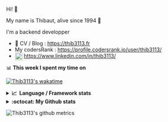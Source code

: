 Hi! 👋

My name is Thibaut, alive since 1994 🍷

I'm a backend developper

-   📝 CV / Blog : https://thib3113.fr
-   My codersRank : https://profile.codersrank.io/user/thib3113/
-   <a href="https://www.linkedin.com/in/thib3113/"><img align="left" alt="Thib3113's Linkedin" width="21px" src="https://raw.githubusercontent.com/peterthehan/peterthehan/master/assets/linkedin.svg" /></a> https://www.linkedin.com/in/thib3113/

📊 **This week I spent my time on**

[![Thib3113's wakatime](https://github-readme-stats.vercel.app/api/wakatime?username=thib3113&layout=default&theme=dracula&langs_count=6&hide_title=true&hide_border=true)](https://wakatime.com/@thib3113)

<details>
  <summary><b>📈&nbsp;&nbsp;Language&nbsp;/&nbsp;Framework stats</b></summary>
  <br/>  
  <a href='https://profile.codersrank.io/user/thib3113/'>
  <img src='http://cr-skills-chart-widget.azurewebsites.net/api/api?username=thib3113&padding=30&skills=php,batchfile,javascript,less,mysql,reactjs,scss,shell,typescript,vue'>
  </a>
</details>

<details>
  <summary><b>:octocat: My Github stats</b></summary>
  <br/>  
  
  <img src="https://github-readme-stats.vercel.app/api?username=thib3113&theme=dracula&show_icons=true&" alt="Thib3113's GitHub stats" />

<!--START_SECTION:activity-->

1. 💪 Opened PR [#1161](https://github.com/moleculerjs/moleculer/pull/1161) in [moleculerjs/moleculer](https://github.com/moleculerjs/moleculer)
2. 🗣 Commented on [#1069](https://github.com/moleculerjs/moleculer/issues/1069) in [moleculerjs/moleculer](https://github.com/moleculerjs/moleculer)
3. ❌ Closed PR [#1069](https://github.com/moleculerjs/moleculer/pull/1069) in [moleculerjs/moleculer](https://github.com/moleculerjs/moleculer)
4. ❌ Reopened PR [#1069](https://github.com/moleculerjs/moleculer/pull/1069) in [moleculerjs/moleculer](https://github.com/moleculerjs/moleculer)
5. ❗️ Opened issue [#28](https://github.com/jwbay/i18next-json-sync/issues/28) in [jwbay/i18next-json-sync](https://github.com/jwbay/i18next-json-sync)
 <!--END_SECTION:activity-->

</details>

![Thib3113's github metrics](https://gist.githubusercontent.com/thib3113/83a96e16f8bca103f1b0e376186c66ec/raw/github-metrics.svg)
